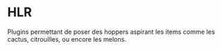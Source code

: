 # HLR
Plugins permettant de poser des hoppers aspirant les items comme les cactus, citrouilles, ou encore les melons.
